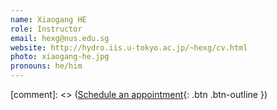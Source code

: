 ```yaml
---
name: Xiaogang HE
role: Instructor
email: hexg@nus.edu.sg
website: http://hydro.iis.u-tokyo.ac.jp/~hexg/cv.html
photo: xiaogang-he.jpg
pronouns: he/him
---
```


[comment]: <> ([Schedule an appointment](#){: .btn .btn-outline })
